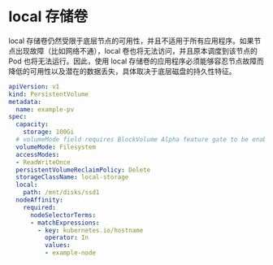 # local 存储卷

local 存储卷仍然受限于底层节点的可用性，并且不适用于所有应用程序。如果节点出现故障（比如网络不通），local 卷也将无法访问，并且原本调度到该节点的 Pod 也将无法运行。因此，使用 local 存储卷的应用程序必须能够容忍节点故障而降低的可用性以及潜在的数据丢失，具体取决于底层磁盘的持久性特征。

```yaml
apiVersion: v1
kind: PersistentVolume
metadata:
  name: example-pv
spec:
  capacity:
    storage: 100Gi
  # volumeMode field requires BlockVolume Alpha feature gate to be enabled.
  volumeMode: Filesystem
  accessModes:
  - ReadWriteOnce
  persistentVolumeReclaimPolicy: Delete
  storageClassName: local-storage
  local:
    path: /mnt/disks/ssd1
  nodeAffinity:
    required:
      nodeSelectorTerms:
      - matchExpressions:
        - key: kubernetes.io/hostname
          operator: In
          values:
          - example-node
```